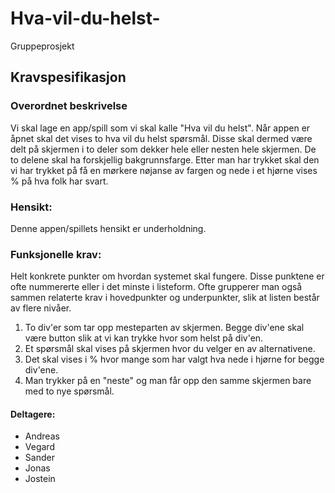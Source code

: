 # Hva-vil-du-helst-
Gruppeprosjekt



## Kravspesifikasjon

### Overordnet beskrivelse
Vi skal lage en app/spill som vi skal kalle "Hva vil du helst".
Når appen er åpnet skal det vises to hva vil du helst spørsmål. Disse skal dermed være delt på skjermen i to deler som dekker hele eller nesten hele skjermen. De to delene skal ha forskjellig bakgrunnsfarge. Etter man har trykket skal den vi har trykket på få en mørkere nøjanse av fargen og nede i et hjørne vises % på hva folk har svart. 

### Hensikt: 
Denne appen/spillets hensikt er underholdning. 

### Funksjonelle krav: 
Helt konkrete punkter om hvordan systemet skal fungere. Disse punktene er ofte nummererte eller i det minste i listeform. 
Ofte grupperer man også sammen relaterte krav i hovedpunkter og underpunkter, slik at listen består av flere nivåer.

1. To div'er som tar opp mesteparten av skjermen. Begge div'ene skal være button slik at vi kan trykke hvor som helst på div'en.
2. Et spørsmål skal vises på skjermen hvor du velger en av alternativene.
3. Det skal vises i % hvor mange som har valgt hva nede i hjørne for begge div'ene.
4. Man trykker på en "neste" og man får opp den samme skjermen bare med to nye spørsmål.

#### Deltagere:
- Andreas
- Vegard
- Sander
- Jonas
- Jostein

